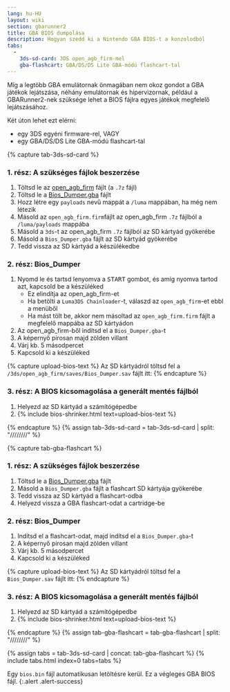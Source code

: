```yaml
---
lang: hu-HU
layout: wiki
section: gbarunner2
title: GBA BIOS dumpolása
description: Hogyan szedd ki a Nintendo GBA BIOS-t a konzolodból
tabs:
  - 
    3ds-sd-card: 3DS open_agb_firm-mel
    gba-flashcart: GBA/DS/DS Lite GBA-módú flashcart-tal
---
```


Míg a legtöbb GBA emulátornak önmagában nem okoz gondot a GBA játékok lejátszása, néhány emulátornak és hipervizornak, például a GBARunner2-nek szüksége lehet a BIOS fájlra egyes játékok megfelelő lejátszásához.

Két úton lehet ezt elérni:
- egy 3DS egyéni firmware-rel, VAGY
- egy GBA/DS/DS Lite GBA-módú flashcart-tal

{% capture tab-3ds-sd-card %}
### 1. rész: A szükséges fájlok beszerzése
1. Töltsd le az [open_agb_firm](https://github.com/profi200/open_agb_firm/releases/latest) fájlt (a `.7z` fájl)
1. Töltsd le a [Bios_Dumper.gba](https://github.com/GlaZedBelmont/Random-Stuff/releases/download/0.0.5/Bios_Dumper.gba) fájlt
1. Hozz létre egy `payloads` nevű mappát a `/luma` mappában, ha még nem létezik
1. Másold az `open_agb_firm.firm`fájlt az open_agb_firm `.7z` fájlból a `/luma/payloads` mappába
1. Másold a `3ds`-t az open_agb_firm `.7z` fájlból az SD kártyád gyökerébe
1. Másold a `Bios_Dumper.gba` fájlt az SD kártyád gyökerébe
1. Tedd vissza az SD kártyád a készülékedbe

### 2. rész: Bios_Dumper
1. Nyomd le és tartsd lenyomva a <kbd>START</kbd> gombot, és amíg nyomva tartod azt, kapcsold be a készüléked
    - Ez elindítja az open_agb_firm-et
    - Ha betölti a `Luma3DS Chainloader`-t, válaszd az `open_agb_firm`-et ebbl a menüből
    - Ha mást tölt be, akkor nem másoltad az `open_agb_firm.firm` fájlt a megfelelő mappába az SD kártyádon
1. Az open_agb_firm-ből indítsd el a `Bios_Dumper.gba`-t
1. A képernyő pirosan majd zölden villant
1. Várj kb. 5 másodpercet
1. Kapcsold ki a készüléked

{% capture upload-bios-text %}
Az SD kártyádról töltsd fel a `/3ds/open_agb_firm/saves/Bios_Dumper.sav` fájlt itt:
{% endcapture %}

### 3. rész: A BIOS kicsomagolása a generált mentés fájlból
1. Helyezd az SD kártyád a számítógépedbe
1. {% include bios-shrinker.html text=upload-bios-text %}

{% endcapture %}
{% assign tab-3ds-sd-card = tab-3ds-sd-card | split: "////////" %}


{% capture tab-gba-flashcart %}
### 1. rész: A szükséges fájlok beszerzése
1. Töltsd le a [Bios_Dumper.gba](https://github.com/GlaZedBelmont/Random-Stuff/releases/download/0.0.5/Bios_Dumper.gba) fájlt
1. Másold a `Bios_Dumper.gba` fájlt a flashcart SD kártyája gyökerébe
1. Tedd vissza az SD kártyád a flashcart-odba
1. Helyezd vissza a GBA flashcart-odat a cartridge-be

### 2. rész: Bios_Dumper
1. Indítsd el a flashcart-odat, majd indítsd el a `Bios_Dumper.gba`-t
1. A képernyő pirosan majd zölden villant
1. Várj kb. 5 másodpercet
1. Kapcsold ki a készüléked

{% capture upload-bios-text %}
Az SD kártyádról töltsd fel a `Bios_Dumper.sav` fájlt itt:
{% endcapture %}

### 3. rész: A BIOS kicsomagolása a generált mentés fájlból
1. Helyezd az SD kártyád a számítógépedbe
1. {% include bios-shrinker.html text=upload-bios-text %}

{% endcapture %}
{% assign tab-gba-flashcart = tab-gba-flashcart | split: "////////" %}

{% assign tabs = tab-3ds-sd-card | concat: tab-gba-flashcart %}
{% include tabs.html index=0 tabs=tabs %}

Egy `bios.bin` fájl automatikusan letöltésre kerül. Ez a végleges GBA BIOS fájl.
{:.alert .alert-success}

<script src="https://geraintluff.github.io/sha256/sha256.min.js"></script>
<script src="/assets/js/bios-shrinker.js"></script>
